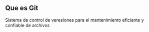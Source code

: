## Que es Git
Sistema de control de veresiones para el mantenimiento eficiente y confiable de archivos
